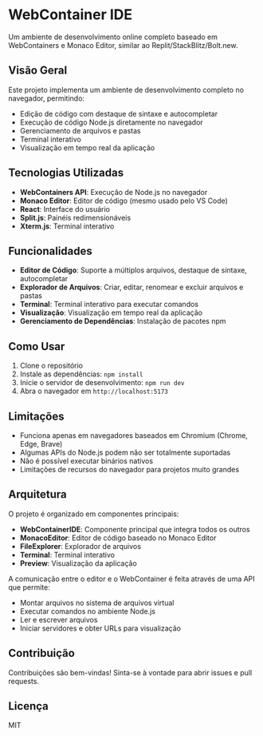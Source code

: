 # WebContainer IDE

Um ambiente de desenvolvimento online completo baseado em WebContainers e Monaco Editor, similar ao Replit/StackBlitz/Bolt.new.

## Visão Geral

Este projeto implementa um ambiente de desenvolvimento completo no navegador, permitindo:

- Edição de código com destaque de sintaxe e autocompletar
- Execução de código Node.js diretamente no navegador
- Gerenciamento de arquivos e pastas
- Terminal interativo
- Visualização em tempo real da aplicação

## Tecnologias Utilizadas

- **WebContainers API**: Execução de Node.js no navegador
- **Monaco Editor**: Editor de código (mesmo usado pelo VS Code)
- **React**: Interface do usuário
- **Split.js**: Painéis redimensionáveis
- **Xterm.js**: Terminal interativo

## Funcionalidades

- **Editor de Código**: Suporte a múltiplos arquivos, destaque de sintaxe, autocompletar
- **Explorador de Arquivos**: Criar, editar, renomear e excluir arquivos e pastas
- **Terminal**: Terminal interativo para executar comandos
- **Visualização**: Visualização em tempo real da aplicação
- **Gerenciamento de Dependências**: Instalação de pacotes npm

## Como Usar

1. Clone o repositório
2. Instale as dependências: `npm install`
3. Inicie o servidor de desenvolvimento: `npm run dev`
4. Abra o navegador em `http://localhost:5173`

## Limitações

- Funciona apenas em navegadores baseados em Chromium (Chrome, Edge, Brave)
- Algumas APIs do Node.js podem não ser totalmente suportadas
- Não é possível executar binários nativos
- Limitações de recursos do navegador para projetos muito grandes

## Arquitetura

O projeto é organizado em componentes principais:

- **WebContainerIDE**: Componente principal que integra todos os outros
- **MonacoEditor**: Editor de código baseado no Monaco Editor
- **FileExplorer**: Explorador de arquivos
- **Terminal**: Terminal interativo
- **Preview**: Visualização da aplicação

A comunicação entre o editor e o WebContainer é feita através de uma API que permite:

- Montar arquivos no sistema de arquivos virtual
- Executar comandos no ambiente Node.js
- Ler e escrever arquivos
- Iniciar servidores e obter URLs para visualização

## Contribuição

Contribuições são bem-vindas! Sinta-se à vontade para abrir issues e pull requests.

## Licença

MIT
